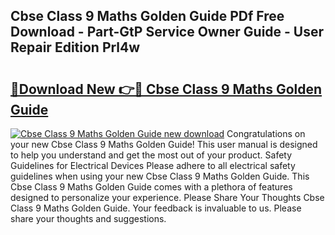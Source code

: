 ## Cbse Class 9 Maths Golden Guide PDf Free Download - Part-GtP Service Owner Guide - User Repair Edition Prl4w

# <h2><a href="http://bc81613.oget.top/?id=Cbse+Class+9+Maths+Golden+Guide">🔗Download New 👉🔴 Cbse Class 9 Maths Golden Guide</a></h2>

[![Cbse Class 9 Maths Golden Guide new download](https://i.imgur.com/5g1atiW.png)](http://bc81613.oget.top/?id=Cbse+Class+9+Maths+Golden+Guide)
Congratulations on your new Cbse Class 9 Maths Golden Guide! This user manual is designed to help you understand and get the most out of your product. Safety Guidelines for Electrical Devices Please adhere to all electrical safety guidelines when using your new Cbse Class 9 Maths Golden Guide. This Cbse Class 9 Maths Golden Guide comes with a plethora of features designed to personalize your experience. Please Share Your Thoughts Cbse Class 9 Maths Golden Guide. Your feedback is invaluable to us. Please share your thoughts and suggestions.
